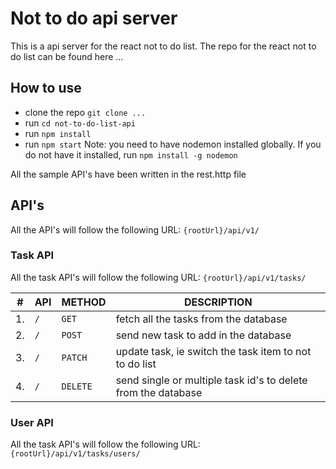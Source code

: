 # Not to do api server

This is a api server for the react not to do list.
The repo for the react not to do list can be found here ...

## How to use

- clone the repo `git clone ...`
- run `cd not-to-do-list-api`
- run `npm install`
- run `npm start`
  Note: you need to have nodemon installed globally. If you do not have it installed,
  run `npm install -g nodemon`

All the sample API's have been written in the rest.http file

## API's

All the API's will follow the following URL: `{rootUrl}/api/v1/`

### Task API

All the task API's will follow the following URL: `{rootUrl}/api/v1/tasks/`

| #   | API | METHOD   | DESCRIPTION                                                   |
| --- | --- | -------- | ------------------------------------------------------------- |
| 1.  | `/` | `GET`    | fetch all the tasks from the database                         |
| 2.  | `/` | `POST`   | send new task to add in the database                          |
| 3.  | `/` | `PATCH`  | update task, ie switch the task item to not to do list        |
| 4.  | `/` | `DELETE` | send single or multiple task id's to delete from the database |

### User API

All the task API's will follow the following URL: `{rootUrl}/api/v1/tasks/users/`
